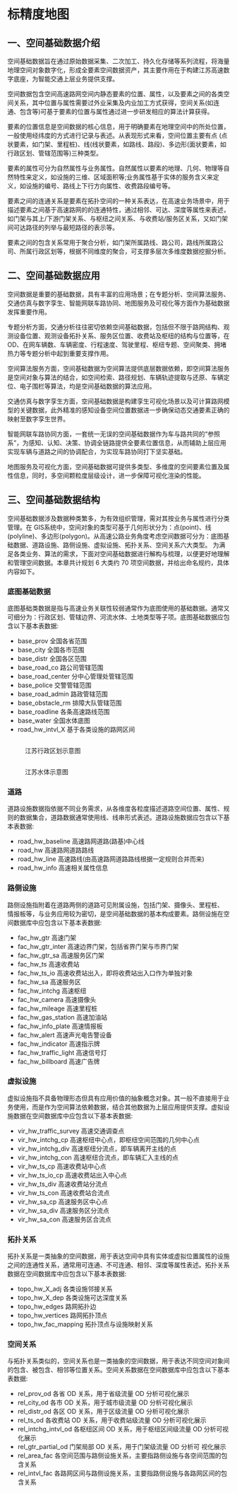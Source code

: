 # 标精度地图

## 一、空间基础数据介绍

空间基础数据旨在通过原始数据采集、二次加工、持久化存储等系列流程，将海量地理空间对象数字化，形成全要素空间数据资产，其主要作用在于构建江苏高速数字底座，为智能交通上层业务提供支撑。

空间数据包含空间高速路网空间内静态要素的位置、属性，以及要素之间的各类空间关系，其中位置与属性需要过外业采集及内业加工方式获得，空间关系(如连通、包含等)可基于要素的位置与属性通过进一步研发相应的算法计算获得。

要素的位置信息是空间数据的核心信息，用于明确要素在地理空间中的所处位置，一般使用经纬度的方式进行记录与表述。从表现形式来看，空间位置主要有点 (点状要素，如门架、里程桩)、线(线状要素，如路线、路段)、多边形(面状要素，如行政区划、管辖范围等)三种类型。

要素的属性可分为自然属性与业务属性。自然属性以要素的地理、几何、物理等自然特性来定义，如设施的三维、区域面积等;业务属性基于实体的服务含义来定义，如设施的编号、路线上下行方向属性、收费路段编号等。

要素之间的连通关系是要素在拓扑空间的一种关系表达，在高速业务场景中，用于描述要素之间基于高速路网的的连通特性，通过相邻、可达、深度等属性来表述，如门架与其上/下游门架关系、与枢纽之间关系、与收费站/服务区关系，又如门架间可达路径的列举与最短路径的表示等。

要素之间的包含关系常用于聚合分析，如门架所属路线、路公司，路线所属路公司、所属行政区划等，根据不同维度的聚合，可支撑多层次多维度数据挖掘分析。

## 二、空间基础数据应用

空间数据是重要的基础数据，具有丰富的应用场景；在专题分析、空间算法服务、交通仿真与数字孪生、智能网联车路协同、地图服务及可视化等方面作为基础数据发挥重要作用。

专题分析方面，交通分析往往密切依赖空间基础数据，包括但不限于路网结构、观测设备位置、观测设备拓扑关系、服务区位置、收费站及枢纽的结构与位置等，在OD、在网车辆数、车辆密度、行程速度、驾驶里程、枢纽专题、空间聚类、拥堵热力等专题分析中起到重要支撑作用。

空间算法服务方面，空间基础数据为空间算法提供底层数据依赖，即空间算法服务是空间对象与算法的结合，如空间检索、路径规划、车辆轨迹提取与还原、车辆定位、电子围栏等算法，均是空间基础数据的算法应用。

交通仿真与数字孪生方面，空间基础数据是构建孪生可视化场景以及可计算路网模型的关键数据，此外精准的感知设备空间位置数据进一步确保动态交通要素正确的映射至数字孪生世界。

智能网联车路协同方面，一套统一无误的空间基础数据作为车与路共同的“参照系”，为感知、认知、决策、协调全链路提供全要素位置信息，从而辅助上层应用实现车辆与道路之间的协调配合，为实现车路协同打下坚实基础。

地图服务及可视化方面，空间基础数据可提供多类型、多维度的空间要素位置及属性信息，同时，多空间颗粒度层级设计，进一步保障可视化渲染的性能。

## 三、空间基础数据结构

空间基础数据涉及数据种类繁多，为有效组织管理，需对其按业务与属性进行分类管理。在 GIS系统中，空间对象的类型可基于几何形状分为：点(point)、线 (polyline)、多边形(polygon)。从高速公路业务角度考虑空间数据可分为：底图基础数据、道路设施、路侧设施、虚拟设施、拓扑关系、空间关系六大类型。 为满足各类业务、算法的需求，下面对空间基础数据进行解构与梳理，以便更好地理解和管理空间数据。本章共计规划 6 大类约 70 项空间数据，并给出命名规约，具体内容如下。

### 底图基础数据

底图基础类数据是指与高速业务关联性较弱通常作为底图使用的基础数据。通常又可细分为：行政区划、管辖边界、河流水体、土地类型等子项。底图基础数据应包含以下基本表数据:

* base\_prov 全国各省范围
* base\_city 全国各市范围
* base\_distr 全国各区范围
* base\_road\_co 路公司管辖范围
* base\_road\_center 分中心管理处管辖范围&#x20;
* base\_police 交警管辖范围
* base\_road\_admin 路政管辖范围
* base\_obstacle\_rm 排障大队管辖范围&#x20;
* base\_roadline 各条高速路线范围
* base\_water 全国水体底图
* road\_hw\_intvl\_X 基于各类设施的路网区间

<figure><img src="../.gitbook/assets/js_distr.jpeg" alt=""><figcaption><p>江苏行政区划示意图</p></figcaption></figure>

<figure><img src="../.gitbook/assets/base_water (1).jpeg" alt=""><figcaption><p>江苏水体示意图</p></figcaption></figure>

### 道路

道路设施数据指依据不同业务需求，从各维度各粒度描述道路空间位置、属性、规则的数据集合，道路数据通常使用线、线串形式表述。道路设施数据应包含以下基本表数据:

* road\_hw\_baseline 高速路网道路(路基)中心线
* road\_hw 高速路网道路路线
* road\_hw\_line 高速路线(由高速路网道路路线根据一定规则合并而来)
* road\_hw\_info 高速相关属性信息



### 路侧设施

路侧设施指附着在道路两侧的道路可见附属设施，包括门架、摄像头、里程桩、 情报板等，与业务应用较为密切，是空间基础数据的基本构成要素。路侧设施在空间数据库中应包含以下基本表数据:

* fac\_hw\_gtr 高速门架
* fac\_hw\_gtr\_inter 高速边界门架，包括省界门架与市界门架
* fac\_hw\_gtr\_sa 高速服务区门架
* fac\_hw\_ts 高速收费站
* fac\_hw\_ts\_io 高速收费站出入，即将收费站出入口作为单独对象
* fac\_hw\_sa 高速服务区
* fac\_hw\_intchg 高速枢纽
* fac\_hw\_camera 高速摄像头
* fac\_hw\_mileage 高速里程桩
* fac\_hw\_gas\_station 高速加油站
* fac\_hw\_info\_plate 高速情报板
* fac\_hw\_alert 高速声光电告警设备
* fac\_hw\_indicator 高速指示牌
* fac\_hw\_traffic\_light 高速信号灯&#x20;
* fac\_hw\_billboard 高速广告牌

###

### 虚拟设施

虚拟设施指不具备物理形态但具有应用价值的抽象概念对象。其一般不直接用于业务使用，而是作为空间算法依赖数据，结合其他数据为上层应用提供支撑。虚拟设施数据在空间数据库中应包含以下基本表数据:

* vir\_hw\_traffic\_survey 高速交通调查点
* vir\_hw\_intchg\_cp 高速枢纽中心点，即枢纽空间范围的几何中心点
* vir\_hw\_intchg\_div 高速枢纽分流点，即车辆离开主线的点
* vir\_hw\_intchg\_con 高速枢纽合流点，即车辆汇入主线的点
* vir\_hw\_ts\_cp 高速收费站中心点
* vir\_hw\_ts\_io\_cp 高速收费站出入中心点
* vir\_hw\_ts\_div 高速收费站分流点
* vir\_hw\_ts\_con 高速收费站合流点
* vir\_hw\_sa\_cp 高速服务区中心点
* vir\_hw\_sa\_div 高速服务区分流点
* vir\_hw\_sa\_con 高速服务区合流点

### 拓扑关系

拓扑关系是一类抽象的空间数据，用于表达空间中具有实体或虚拟位置属性的设施之间的连通性关系，通常用可连通、不可连通、相邻、深度等属性表述。拓扑关系数据在空间数据库中应包含以下基本表数据:

* topo\_hw\_X\_adj 各类设施邻接关系
* topo\_hw\_X\_dep 各类设施可达深度关系
* topo\_hw\_edges 路网拓扑边
* topo\_hw\_vertices 路网拓扑顶点
* topo\_hw\_fac\_mapping 拓扑顶点与设施映射关系

### 空间关系

与拓扑关系类似的，空间关系也是一类抽象的空间数据，用于表达不同空间对象间的包含、被包含、相邻等位置关系。空间关系数据在空间数据库中应包含以下基本表数据:

* rel\_prov\_od 各省 OD 关系，用于省级流量 OD 分析可视化展示&#x20;
* rel\_city\_od 各市 OD 关系，用于城市级流量 OD 分析可视化展示
* rel\_distr\_od 各区 OD 关系，用于区级流量 OD 分析可视化展示
* rel\_ts\_od 各收费站 OD 关系，用于收费站级流量 OD 分析可视化展示
* rel\_intchg\_intvl\_od 各枢纽区间 OD 关系，用于枢纽区间级流量 OD 分析可视化展示
* rel\_gtr\_partial\_od 门架局部 OD 关系，用于门架级流量 OD 分析可 视化展示
* rel\_area\_fac 各空间范围与路侧设施关系，主要指路侧设施与各空间范围的包含关系
* rel\_intvl\_fac 各路网区间与路侧设施关系，主要指路侧设施与各路网区间的包含关系

